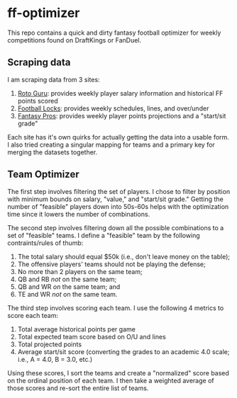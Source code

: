 # ff-optimizer

This repo contains a quick and dirty fantasy football optimizer for weekly competitions found on DraftKings or FanDuel.

## Scraping data
I am scraping data from 3 sites:

1. [Roto Guru](http://rotoguru1.com/): provides weekly player salary information and historical FF points scored
2. [Football Locks](http://www.footballlocks.com/): provides weekly schedules, lines, and over/under
3. [Fantasy Pros](https://www.fantasypros.com/): provides weekly player points projections and a "start/sit grade"

Each site has it's own quirks for actually getting the data into a usable form. I also tried creating a singular mapping for teams and a primary key for merging the datasets together.

## Team Optimizer

The first step involves filtering the set of players. I chose to filter by position with minimum bounds on salary, "value," and "start/sit grade." Getting the number of "feasible" players down into 50s-60s helps with the optimization time since it lowers the number of combinations.

The second step involves filtering down all the possible combinations to a set of "feasible" teams. I define a "feasible" team by the following contraints/rules of thumb:
1. The total salary should equal $50k (i.e., don't leave money on the table);
2. The offensive players' teams should not be playing the defense;
3. No more than 2 players on the same team;
4. QB and RB _not_ on the same team;
5. QB and WR _on_ the same team; and
6. TE and WR _not_ on the same team.

The third step involves scoring each team. I use the following 4 metrics to score each team:
1. Total average historical points per game
2. Total expected team score based on O/U and lines
3. Total projected points
4. Average start/sit score (converting the grades to an academic 4.0 scale; i.e., A = 4.0, B = 3.0, etc.)

Using these scores, I sort the teams and create a "normalized" score based on the ordinal position of each team. I then take a weighted average of those scores and re-sort the entire list of teams.
